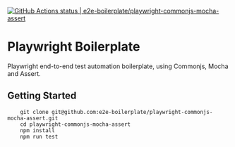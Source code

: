 [![GitHub Actions status | e2e-boilerplate/playwright-commonjs-mocha-assert](https://github.com/e2e-boilerplate/playwright-commonjs-mocha-assert/workflows/playwright-commonjs-mocha-assert/badge.svg)](https://github.com/e2e-boilerplate/playwright-commonjs-mocha-assert/actions?workflow=playwright-commonjs-mocha-assert)

# Playwright Boilerplate

Playwright end-to-end test automation boilerplate, using Commonjs, Mocha and Assert.

## Getting Started

    	git clone git@github.com:e2e-boilerplate/playwright-commonjs-mocha-assert.git
    	cd playwright-commonjs-mocha-assert
    	npm install
    	npm run test
